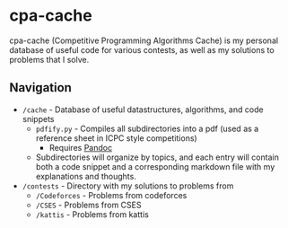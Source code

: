 # cpa-cache
cpa-cache (Competitive Programming Algorithms Cache) is my personal database of useful code for various contests, as well as my solutions to problems that I solve.

## Navigation
- `/cache` - Database of useful datastructures, algorithms, and code snippets
    - `pdfify.py` - Compiles all subdirectories into a pdf (used as a reference sheet in ICPC style competitions)
        - Requires [Pandoc](https://pandoc.org/installing.html)
    - Subdirectories will organize by topics, and each entry will contain both a code snippet and a corresponding markdown file with my explanations and thoughts.
- `/contests` - Directory with my solutions to problems from
    - `/Codeforces` - Problems from codeforces
    - `/CSES` - Problems from CSES
    - `/kattis` - Problems from kattis
